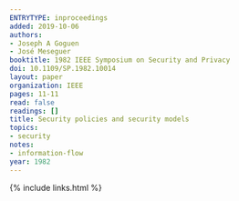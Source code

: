 ```yaml
---
ENTRYTYPE: inproceedings
added: 2019-10-06
authors:
- Joseph A Goguen
- José Meseguer
booktitle: 1982 IEEE Symposium on Security and Privacy
doi: 10.1109/SP.1982.10014
layout: paper
organization: IEEE
pages: 11-11
read: false
readings: []
title: Security policies and security models
topics:
- security
notes:
- information-flow
year: 1982
---
```


{% include links.html %}
